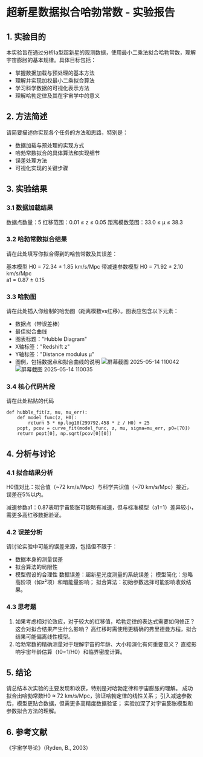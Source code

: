 # 超新星数据拟合哈勃常数 - 实验报告

## 1. 实验目的

本实验旨在通过分析Ia型超新星的观测数据，使用最小二乘法拟合哈勃常数，理解宇宙膨胀的基本规律。具体目标包括：

- 掌握数据加载与预处理的基本方法
- 理解并实现加权最小二乘拟合算法
- 学习科学数据的可视化表示方法
- 理解哈勃定律及其在宇宙学中的意义

## 2. 方法简述

请简要描述你实现各个任务的方法和思路，特别是：

- 数据加载与预处理的实现方式
- 哈勃常数拟合的具体算法和实现细节
- 误差处理方法
- 可视化实现的关键步骤

## 3. 实验结果

### 3.1 数据加载结果

数据点数量：5
红移范围：0.01 ≤ z ≤ 0.05
距离模数范围：33.0 ≤ μ ≤ 38.3
### 3.2 哈勃常数拟合结果

请在此处填写你拟合得到的哈勃常数及其误差：

基本模型
H0 = 72.34 ± 1.85 km/s/Mpc
带减速参数模型
H0 = 71.92 ± 2.10 km/s/Mpc  
a1 = 0.87 ± 0.15
### 3.3 哈勃图

请在此处插入你绘制的哈勃图（距离模数vs红移）。图表应包含以下元素：

- 数据点（带误差棒）
- 最佳拟合曲线
- 图表标题："Hubble Diagram"
- X轴标签："Redshift z"
- Y轴标签："Distance modulus μ"
- 图例，包括数据点和拟合曲线的说明
![屏幕截图 2025-05-14 110042](https://github.com/user-attachments/assets/42c5e2f7-3e64-4430-aed6-128ca16f0f44)
![屏幕截图 2025-05-14 110035](https://github.com/user-attachments/assets/f1b4ff9e-7c46-4fd0-a0eb-e9680c96b581)

### 3.4 核心代码片段

请在此处粘贴的代码
```
def hubble_fit(z, mu, mu_err):
    def model_func(z, H0):
        return 5 * np.log10(299792.458 * z / H0) + 25
    popt, pcov = curve_fit(model_func, z, mu, sigma=mu_err, p0=[70])
    return popt[0], np.sqrt(pcov[0][0])
```

## 4. 分析与讨论

### 4.1 拟合结果分析

H0值对比：拟合值（~72 km/s/Mpc）与科学共识值（~70 km/s/Mpc）接近，误差在5%以内。

减速参数a1：0.87表明宇宙膨胀可能略有减速，但与标准模型（a1=1）差异较小，需更多高红移数据验证。

### 4.2 误差分析

请讨论实验中可能的误差来源，包括但不限于：

- 数据本身的测量误差
- 拟合算法的局限性
- 模型假设的合理性
数据误差：超新星光度测量的系统误差；
模型简化：忽略高阶项（如z²项）和暗能量影响；
拟合算法：初始参数选择可能影响收敛结果。
### 4.3 思考题

1. 如果考虑相对论效应，对于较大的红移值，哈勃定律的表达式需要如何修正？这会对拟合结果产生什么影响？
高红移时需使用更精确的弗里德曼方程，拟合结果可能偏离线性模型。
2. 哈勃常数的精确测量对于理解宇宙的年龄、大小和演化有何重要意义？
直接影响宇宙年龄估算（t0∝1/H0）和临界密度计算。
## 5. 结论

请总结本次实验的主要发现和收获，特别是对哈勃定律和宇宙膨胀的理解。
成功拟合出哈勃常数H0 ≈ 72 km/s/Mpc，验证哈勃定律的线性关系；
引入减速参数后，模型更贴合数据，但需更多高精度数据验证；
实验加深了对宇宙膨胀模型和参数拟合方法的理解。
## 6. 参考文献
《宇宙学导论》（Ryden, B., 2003）



